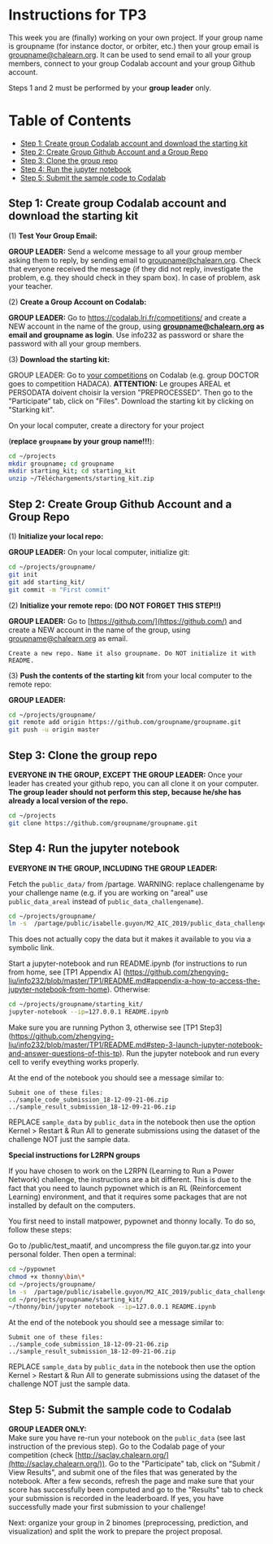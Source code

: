 Instructions for TP3
========

This week you are (finally) working on your own project. 
If your group name is groupname (for instance doctor, or orbiter, etc.) then your group email is groupname@chalearn.org. It can be used to send email to all your group members, connect to your group Codalab account and your group Github account.

Steps 1 and 2 must be performed by your **group leader** only.

Table of Contents
=================
* [Step 1: Create group Codalab account and download the starting kit](#step-1-create-group-codalab-account-and-download-the-starting-kit)
* [Step 2: Create Group Github Account and a Group Repo](#step-2-create-group-github-account-and-a-group-repo)
* [Step 3: Clone the group repo](#step-3-clone-the-group-repo)
* [Step 4: Run the jupyter notebook](#step-4-run-the-jupyter-notebook)
* [Step 5: Submit the sample code to Codalab](#step-5-submit-the-sample-code-to-codalab)

## Step 1: Create group Codalab account and download the starting kit

(1) **Test Your Group Email:**

**GROUP LEADER:** Send a welcome message to all your group member asking them to reply, by sending email to groupname@chalearn.org. Check that everyone received the message (if they did not reply, investigate the problem, e.g. they should check in they spam box). In case of problem, ask your teacher.

(2) **Create a Group Account on Codalab:**

**GROUP LEADER:** Go to https://codalab.lri.fr/competitions/ and create a NEW account in the name of the group, using **groupname@chalearn.org as email and groupname as login**. Use info232 as password or share the password with all your group members.

(3) **Download the starting kit:**

GROUP LEADER:  Go to [your competitions](http://saclay.chalearn.org/) on Codalab (e.g. group DOCTOR goes to competition HADACA). **ATTENTION:** Le groupes AREAL et PERSODATA doivent choisir la version "PREPROCESSED". Then go to the "Participate" tab, click on "Files".
Download the starting kit by clicking on "Starking kit".

On your local computer, create a directory for your project 

(**replace `groupname` by your group name!!!**):
```bash
cd ~/projects
mkdir groupname; cd groupname
mkdir starting_kit; cd starting_kit
unzip ~/Téléchargements/starting_kit.zip
```

## Step 2: Create Group Github Account and a Group Repo

(1) **Initialize your local repo:**

**GROUP LEADER:**  On your local computer, initialize git:
```bash
cd ~/projects/groupname/
git init
git add starting_kit/
git commit -m "First commit"
```
(2) **Initialize your remote repo: (DO NOT FORGET THIS STEP!!)**

**GROUP LEADER:**  Go to [https://github.com/](https://github.com/) and create a NEW account in the name of the group, using groupname@chalearn.org as email.

`Create a new repo. Name it also groupname. Do NOT initialize it with README.`

(3) **Push the contents of the starting kit** from your local computer to the remote repo:

**GROUP LEADER:** 
```bash
cd ~/projects/groupname/
git remote add origin https://github.com/groupname/groupname.git
git push -u origin master
```

## Step 3: Clone the group repo

**EVERYONE IN THE GROUP, EXCEPT THE GROUP LEADER:** Once your leader has created your github repo, you can all clone it on your computer.
**The group leader should not perform this step, because he/she has already a local version of the repo.**

```bash
cd ~/projects
git clone https://github.com/groupname/groupname.git
```


## Step 4: Run the jupyter notebook

**EVERYONE IN THE GROUP, INCLUDING THE GROUP LEADER:**

Fetch the `public_data/` from /partage. WARNING: replace challengename by your challenge name (e.g. if you are working on "areal" use `public_data_areal` instead of `public_data_challengename`).

```bash
cd ~/projects/groupname/
ln -s  /partage/public/isabelle.guyon/M2_AIC_2019/public_data_challengename public_data
```
This does not actually copy the data but it makes it available to you via a symbolic link.

Start a jupyter-notebook and run README.ipynb (for instructions to run from home, see [TP1 Appendix A] (https://github.com/zhengying-liu/info232/blob/master/TP1/README.md#appendix-a-how-to-access-the-jupyter-notebook-from-home). Otherwise:

```bash
cd ~/projects/groupname/starting_kit/
jupyter-notebook --ip=127.0.0.1 README.ipynb
```
Make sure you are running Python 3, otherwise see [TP1 Step3] (https://github.com/zhengying-liu/info232/blob/master/TP1/README.md#step-3-launch-jupyter-notebook-and-answer-questions-of-this-tp).
Run the jupyter notebook and run every cell to verify eveything works properly. 

At the end of the notebook you should see a message similar to:
```console
Submit one of these files:
../sample_code_submission_18-12-09-21-06.zip
../sample_result_submission_18-12-09-21-06.zip
```
REPLACE `sample_data` by `public_data` in the notebook then use the option Kernel > Restart & Run All to generate submissions using the dataset of the challenge NOT just the sample data.

**Special instructions for L2RPN groups**

If you have chosen to work on the L2RPN (Learning to Run a Power Network) challenge, the instructions are a bit different. This is due to the fact that you need to launch pypownet which is an RL (Reinforcement Learning) environment, and that it requires some packages that are not installed by default on the computers.

You first need to install matpower, pypownet and thonny locally. To do so, follow these steps:

Go to /public/test_maatif, and uncompress the file guyon.tar.gz into your personal folder. Then open a terminal:

```bash
cd ~/pypownet
chmod +x thonny\bin\*
cd ~/projects/groupname/
ln -s  /partage/public/isabelle.guyon/M2_AIC_2019/public_data_challengename public_data
cd ~/projects/groupname/starting_kit/
~/thonny/bin/jupyter notebook --ip=127.0.0.1 README.ipynb
```

At the end of the notebook you should see a message similar to:
```console
Submit one of these files:
../sample_code_submission_18-12-09-21-06.zip
../sample_result_submission_18-12-09-21-06.zip
```
REPLACE `sample_data` by `public_data` in the notebook then use the option Kernel > Restart & Run All to generate submissions using the dataset of the challenge NOT just the sample data.

## Step 5: Submit the sample code to Codalab

**GROUP LEADER ONLY:**  
Make sure you have re-run your notebook on the `public_data` (see last instruction of the previous step).
Go to the Codalab page of your competition (check [http://saclay.chalearn.org/](http://saclay.chalearn.org/)). Go to the "Participate" tab, click on "Submit / View Results", and submit one of the files that was generated by the notebook. After a few seconds, refresh the page and make sure that your score has successfully been computed and go to the "Results" tab to check your submission is recorded in the leaderboard. If yes, you have successfully made your first submission to your challenge!

Next: organize your group in 2 binomes (preprocessing, prediction, and visualization) and split the work to prepare the project proposal.

